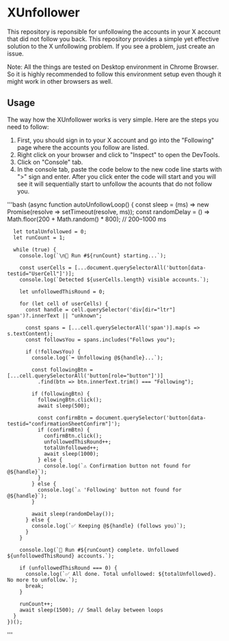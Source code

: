 # XUnfollower

This repository is reponsible for unfollowing the accounts in your X account that did not follow you back. This repository provides a simple yet effective solution to the X unfollowing problem. If you see a problem, just create an issue.

Note: All the things are tested on Desktop environment in Chrome Browser. So it is highly recommended to follow this environment setup even though it might work in other browsers as well.

## Usage
The way how the XUnfollower works is very simple. Here are the steps you need to follow:

1. First, you should sign in to your X account and go into the "Following" page where the accounts you follow are listed.
2. Right click on your browser and click to "Inspect" to open the DevTools.
3. Click on "Console" tab.
4. In the console tab, paste the code below to the new code line starts with ">" sign and enter. After you click enter the code will start and you will see it will sequentially start to unfollow the acounts that do not follow you.

'''bash
	(async function autoUnfollowLoop() {
	  const sleep = (ms) => new Promise(resolve => setTimeout(resolve, ms));
	  const randomDelay = () => Math.floor(200 + Math.random() * 800); // 200–1000 ms

	  let totalUnfollowed = 0;
	  let runCount = 1;

	  while (true) {
		console.log(`\n🔁 Run #${runCount} starting...`);

		const userCells = [...document.querySelectorAll('button[data-testid="UserCell"]')];
		console.log(`Detected ${userCells.length} visible accounts.`);

		let unfollowedThisRound = 0;

		for (let cell of userCells) {
		  const handle = cell.querySelector('div[dir="ltr"] span')?.innerText || "unknown";

		  const spans = [...cell.querySelectorAll('span')].map(s => s.textContent);
		  const followsYou = spans.includes("Follows you");

		  if (!followsYou) {
			console.log(`➡️ Unfollowing @${handle}...`);

			const followingBtn = [...cell.querySelectorAll('button[role="button"]')]
			  .find(btn => btn.innerText.trim() === "Following");

			if (followingBtn) {
			  followingBtn.click();
			  await sleep(500);

			  const confirmBtn = document.querySelector('button[data-testid="confirmationSheetConfirm"]');
			  if (confirmBtn) {
				confirmBtn.click();
				unfollowedThisRound++;
				totalUnfollowed++;
				await sleep(1000);
			  } else {
				console.log(`⚠️ Confirmation button not found for @${handle}`);
			  }
			} else {
			  console.log(`⚠️ 'Following' button not found for @${handle}`);
			}

			await sleep(randomDelay());
		  } else {
			console.log(`✅ Keeping @${handle} (follows you)`);
		  }
		}

		console.log(`🔁 Run #${runCount} complete. Unfollowed ${unfollowedThisRound} accounts.`);

		if (unfollowedThisRound === 0) {
		  console.log(`✅ All done. Total unfollowed: ${totalUnfollowed}. No more to unfollow.`);
		  break;
		}

		runCount++;
		await sleep(1500); // Small delay between loops
	  }
	})();
'''
